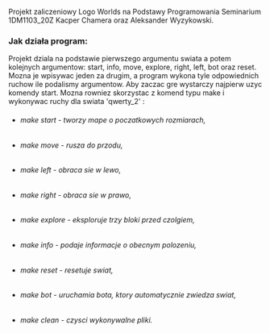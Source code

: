 
Projekt zaliczeniowy Logo Worlds na Podstawy Programowania Seminarium 1DM1103_20Z Kacper Chamera oraz Aleksander Wyzykowski.

### Jak działa program:

Projekt dziala na podstawie pierwszego argumentu swiata a potem kolejnych argumentow: start, info, move, explore, right, left, bot oraz reset. Mozna je wpisywac jeden za drugim, a program wykona tyle odpowiednich ruchow ile podalismy argumentow. Aby zaczac gre wystarczy najpierw uzyc komendy start.
Mozna rowniez skorzystac z komend typu make i wykonywac ruchy dla swiata 'qwerty_2' : 

* ###### make start - tworzy mape o poczatkowych rozmiarach,
* ###### make move - rusza do przodu,
* ###### make left - obraca sie w lewo, 
* ###### make right - obraca sie w prawo, 
* ###### make explore - eksploruje trzy bloki przed czolgiem, 
* ###### make info - podaje informacje o obecnym polozeniu, 
* ###### make reset - resetuje swiat,
* ###### make bot - uruchamia bota, ktory automatycznie zwiedza swiat,
* ###### make clean - czysci wykonywalne pliki.

